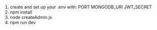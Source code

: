 1. create and set up your .env with:
PORT
MONGODB_URI
JWT_SECRET
2. npm install
3. node createAdmin.js
4. npm run dev
